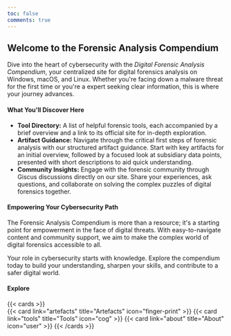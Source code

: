 ```yaml
---
toc: false
comments: true
---
```


## Welcome to the Forensic Analysis Compendium

Dive into the heart of cybersecurity with the *Digital Forensic Analysis Compendium*, your centralized site for digital forensics analysis on Windows, macOS, and Linux. Whether you're facing down a malware threat for the first time or you're a expert seeking clear information, this is where your journey advances.

#### What You'll Discover Here

* **Tool Directory:** A list of helpful forensic tools, each accompanied by a brief overview and a link to its official site for in-depth exploration.
* **Artifact Guidance:** Navigate through the critical first steps of forensic analysis with our structured artifact guidance. Start with key artifacts for an initial overview, followed by a focused look at subsidiary data points, presented with short descriptions to aid quick understanding.
* **Community Insights:** Engage with the forensic community through Giscus discussions directly on our site. Share your experiences, ask questions, and collaborate on solving the complex puzzles of digital forensics together.

#### Empowering Your Cybersecurity Path
The Forensic Analysis Compendium is more than a resource; it's a starting point for empowerment in the face of digital threats. With easy-to-navigate content and community support, we aim to make the complex world of digital forensics accessible to all.

Your role in cybersecurity starts with knowledge. Explore the compendium today to build your understanding, sharpen your skills, and contribute to a safer digital world.

#### Explore

{{< cards >}}  
  {{< card link="artefacts" title="Artefacts" icon="finger-print" >}}
  {{< card link="tools" title="Tools" icon="cog" >}}
  {{< card link="about" title="About" icon="user" >}}
{{< /cards >}}


